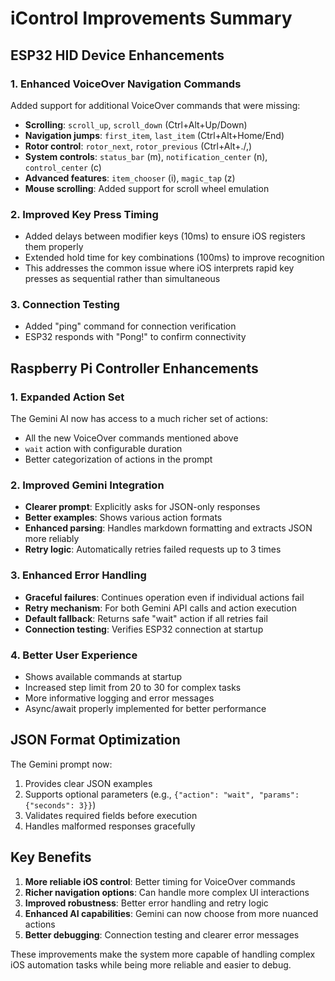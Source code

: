 # iControl Improvements Summary

## ESP32 HID Device Enhancements

### 1. Enhanced VoiceOver Navigation Commands
Added support for additional VoiceOver commands that were missing:
- **Scrolling**: `scroll_up`, `scroll_down` (Ctrl+Alt+Up/Down)
- **Navigation jumps**: `first_item`, `last_item` (Ctrl+Alt+Home/End)
- **Rotor control**: `rotor_next`, `rotor_previous` (Ctrl+Alt+./,)
- **System controls**: `status_bar` (m), `notification_center` (n), `control_center` (c)
- **Advanced features**: `item_chooser` (i), `magic_tap` (z)
- **Mouse scrolling**: Added support for scroll wheel emulation

### 2. Improved Key Press Timing
- Added delays between modifier keys (10ms) to ensure iOS registers them properly
- Extended hold time for key combinations (100ms) to improve recognition
- This addresses the common issue where iOS interprets rapid key presses as sequential rather than simultaneous

### 3. Connection Testing
- Added "ping" command for connection verification
- ESP32 responds with "Pong!" to confirm connectivity

## Raspberry Pi Controller Enhancements

### 1. Expanded Action Set
The Gemini AI now has access to a much richer set of actions:
- All the new VoiceOver commands mentioned above
- `wait` action with configurable duration
- Better categorization of actions in the prompt

### 2. Improved Gemini Integration
- **Clearer prompt**: Explicitly asks for JSON-only responses
- **Better examples**: Shows various action formats
- **Enhanced parsing**: Handles markdown formatting and extracts JSON more reliably
- **Retry logic**: Automatically retries failed requests up to 3 times

### 3. Enhanced Error Handling
- **Graceful failures**: Continues operation even if individual actions fail
- **Retry mechanism**: For both Gemini API calls and action execution
- **Default fallback**: Returns safe "wait" action if all retries fail
- **Connection testing**: Verifies ESP32 connection at startup

### 4. Better User Experience
- Shows available commands at startup
- Increased step limit from 20 to 30 for complex tasks
- More informative logging and error messages
- Async/await properly implemented for better performance

## JSON Format Optimization
The Gemini prompt now:
1. Provides clear JSON examples
2. Supports optional parameters (e.g., `{"action": "wait", "params": {"seconds": 3}}`)
3. Validates required fields before execution
4. Handles malformed responses gracefully

## Key Benefits
1. **More reliable iOS control**: Better timing for VoiceOver commands
2. **Richer navigation options**: Can handle more complex UI interactions
3. **Improved robustness**: Better error handling and retry logic
4. **Enhanced AI capabilities**: Gemini can now choose from more nuanced actions
5. **Better debugging**: Connection testing and clearer error messages

These improvements make the system more capable of handling complex iOS automation tasks while being more reliable and easier to debug.
